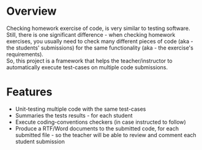 # Overview
Checking homework exercise of code, is very similar to testing software.  
Still, there is one significant difference - when checking homework exercises, you usually need to check many different pieces of code (aka - the students' submissions) for the same functionality (aka - the exercise's requirements).  
So, this project is a framework that helps the teacher/instructor to automatically execute test-cases on multiple code submissions.

# Features
* Unit-testing multiple code with the same test-cases
* Summaries the tests results - for each student
* Execute coding-conventions checkers (in case instructed to follow)
* Produce a RTF/Word documents to the submitted code, for each submitted file - so the teacher will be able to review and comment each student submission
